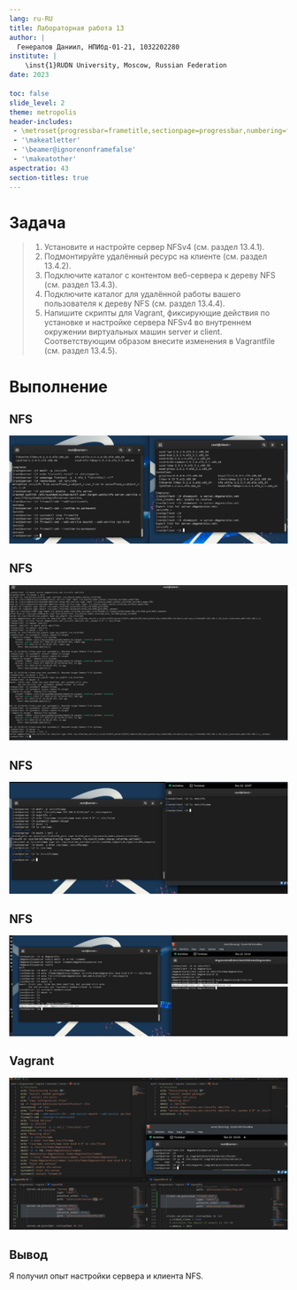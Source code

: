 ```yaml
---
lang: ru-RU
title: Лабораторная работа 13
author: |
  Генералов Даниил, НПИбд-01-21, 1032202280
institute: |
	\inst{1}RUDN University, Moscow, Russian Federation
date: 2023

toc: false
slide_level: 2
theme: metropolis
header-includes: 
 - \metroset{progressbar=frametitle,sectionpage=progressbar,numbering=fraction}
 - '\makeatletter'
 - '\beamer@ignorenonframefalse'
 - '\makeatother'
aspectratio: 43
section-titles: true
---
```


# Задача

> 1. Установите и настройте сервер NFSv4 (см. раздел 13.4.1).
> 2. Подмонтируйте удалённый ресурс на клиенте (см. раздел 13.4.2).
> 3. Подключите каталог с контентом веб-сервера к дереву NFS (см. раздел 13.4.3).
> 4. Подключите каталог для удалённой работы вашего пользователя к дереву NFS (см. раздел 13.4.4).
> 5. Напишите скрипты для Vagrant, фиксирующие действия по установке и настройке сервера NFSv4 во внутреннем окружении виртуальных машин server и client. Соответствующим образом внесите изменения в Vagrantfile (см. раздел 13.4.5).


# Выполнение 

## NFS

![NFS](../report/1.png)

## NFS

![NFS](../report/2.png)

## NFS

![NFS](../report/3.png)

## NFS

![NFS](../report/4.png)

## Vagrant

![Vagrant](../report/5.png)


## Вывод

Я получил опыт настройки сервера и клиента NFS.
